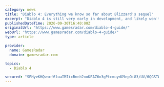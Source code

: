 ```yaml
---
category: news
title: "Diablo 4: Everything we know so far about Blizzard's sequel"
excerpt: "Diablo 4 is still very early in development, and likely won't release for years, but we already know quite a bit about Blizzard's dungeon-crawler thanks to substantive dev updates released every ..."
publishedDateTime: 2020-09-30T16:40:00Z
originalUrl: "https://www.gamesradar.com/diablo-4-guide/"
webUrl: "https://www.gamesradar.com/diablo-4-guide/"
type: article

provider:
  name: GamesRadar
  domain: gamesradar.com

topics:
  - Diablo 4

secured: "SEHyvKHQwncf6luaIMIixBnnh2ooKEAZ6o3gPtcmuydG9epOi83/UV/6QGSTW53Nf7dOPq9IYpsQ5k64vNnEfkPkepc/O++hG1/aqi3jrRYuwFiXesdQKIyDxYJlkHdsxG+pDSQlNlVdjMIPdODDSn6vPvlf/ByX+82iv63g9F++ROdWOQs+qU3x3Aa4YCYjAud7KGnvuhQ31hXYToHZqsr5gCF+nSoBZ+GZ4oBv6j9R1DvpW8ONYB0bL+X+VvBYJE+z7ciK5pWWJUOL0za3Z2NSGZFMpMqS3cXrSTiPdvBrHqiaO297QZKe47/DxRRks+Oeh3jR53pjWjH62Aeh9PcjayJbzbDR9QvoWnNySpM=;UJdwV3q53EEZ5rpalHy51w=="
---
```


